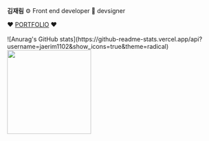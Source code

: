 
<div>
 <p><b>김재림</b> ⚙️ Front end developer 🍄 devsigner </p>
❤️ <a font-size="13px" href="https://jaerim.kr/">PORTFOLIO</a> ❤️
<br/>
<br/>

  <div>![Anurag's GitHub stats](https://github-readme-stats.vercel.app/api?username=jaerim1102&show_icons=true&theme=radical)   <img height="195px" src="https://github-readme-stats.vercel.app/api/top-langs/?username=jaerim1102&layout=compact"></div>

